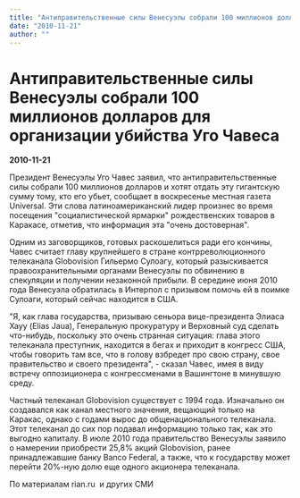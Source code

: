 ```yaml
---
title: "Антиправительственные силы Венесуэлы собрали 100 миллионов долларов для организации убийства Уго Чавеса"
date: "2010-11-21"
author: ""
---
```


# Антиправительственные силы Венесуэлы собрали 100 миллионов долларов для организации убийства Уго Чавеса

**2010-11-21** 

Президент Венесуэлы Уго Чавес заявил, что антиправительственные силы собрали 100 миллионов долларов и хотят отдать эту гигантскую сумму тому, кто его убьет, сообщает в воскресенье местная газета Universal. Эти слова латиноамериканский лидер произнес во время посещения "социалистической ярмарки" рождественских товаров в Каракасе, отметив, что информация эта "очень достоверная".

Одним из заговорщиков, готовых раскошелиться ради его кончины, Чавес считает главу крупнейшего в стране контрреволюционного телеканала Globovision Гильермо Сулоагу, который разыскивается правоохранительными органами Венесуэлы по обвинению в спекуляции и получении незаконной прибыли. В середине июня 2010 года Венесуэла обратилась в Интерпол с призывом помочь ей в поимке Сулоаги, который сейчас находится в США.

"Я, как глава государства, призываю сеньора вице-президента Элиаса Хауу (Elias Jaua), Генеральную прокуратуру и Верховный суд сделать что-нибудь, поскольку это очень странная ситуация: глава этого телеканала преступник, находится в бегах и приходит в конгресс США, чтобы говорить там все, что в голову взбредет про свою страну, свое правительство и своего президента", - сказал Чавес, имея в виду встречу оппозиционера с конгрессменами в Вашингтоне в минувшую среду.

Частный телеканал Globovision существует с 1994 года. Изначально он создавался как канал местного значения, вещающий только на Каракас, однако с годами вырос до общенационального телеканала. Этот телеканал до сих пор подавал информацию только так, как это выгодно капиталу. В июле 2010 года правительство Венесуэлы заявило о намерении приобрести 25,8% акций Globovision, ранее принадлежавшие банку Banco Federal, а также, что к государству может перейти 20%-ную долю еще одного акционера телеканала.

По материалам rian.ru  и других СМИ